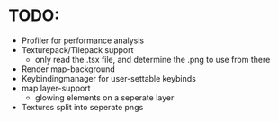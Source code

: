 # TODO:


- Profiler for performance analysis
- Texturepack/Tilepack support
    - only read the .tsx file, and determine the .png to use from there
- Render map-background
- Keybindingmanager for user-settable keybinds
- map layer-support
    - glowing elements on a seperate layer
- Textures split into seperate pngs